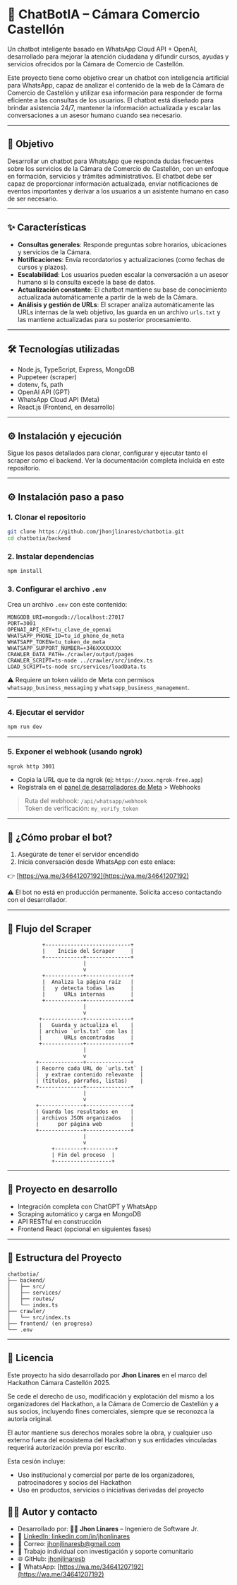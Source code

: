 # 🤖 ChatBotIA – Cámara Comercio Castellón

Un chatbot inteligente basado en WhatsApp Cloud API + OpenAI, desarrollado para mejorar la atención ciudadana y difundir cursos, ayudas y servicios ofrecidos por la Cámara de Comercio de Castellón.

Este proyecto tiene como objetivo crear un chatbot con inteligencia artificial para WhatsApp, capaz de analizar el contenido de la web de la Cámara de Comercio de Castellón y utilizar esa información para responder de forma eficiente a las consultas de los usuarios. El chatbot está diseñado para brindar asistencia 24/7, mantener la información actualizada y escalar las conversaciones a un asesor humano cuando sea necesario.

---

## 🧠 Objetivo

Desarrollar un chatbot para WhatsApp que responda dudas frecuentes sobre los servicios de la Cámara de Comercio de Castellón, con un enfoque en formación, servicios y trámites administrativos. El chatbot debe ser capaz de proporcionar información actualizada, enviar notificaciones de eventos importantes y derivar a los usuarios a un asistente humano en caso de ser necesario.

---

## ✨ Características

* **Consultas generales**: Responde preguntas sobre horarios, ubicaciones y servicios de la Cámara.
* **Notificaciones**: Envía recordatorios y actualizaciones (como fechas de cursos y plazos).
* **Escalabilidad**: Los usuarios pueden escalar la conversación a un asesor humano si la consulta excede la base de datos.
* **Actualización constante**: El chatbot mantiene su base de conocimiento actualizada automáticamente a partir de la web de la Cámara.
* **Análisis y gestión de URLs**: El scraper analiza automáticamente las URLs internas de la web objetivo, las guarda en un archivo `urls.txt` y las mantiene actualizadas para su posterior procesamiento.

---

## 🛠️ Tecnologías utilizadas

* Node.js, TypeScript, Express, MongoDB
* Puppeteer (scraper)
* dotenv, fs, path
* OpenAI API (GPT)
* WhatsApp Cloud API (Meta)
* React.js (Frontend, en desarrollo)

---

## ⚙️ Instalación y ejecución

Sigue los pasos detallados para clonar, configurar y ejecutar tanto el scraper como el backend. Ver la documentación completa incluida en este repositorio.

---

## ⚙️ Instalación paso a paso

### 1. Clonar el repositorio

```bash
git clone https://github.com/jhonjlinaresb/chatbotia.git
cd chatbotia/backend
```

### 2. Instalar dependencias

```bash
npm install
```

### 3. Configurar el archivo `.env`

Crea un archivo `.env` con este contenido:

```env
MONGODB_URI=mongodb://localhost:27017
PORT=3001
OPENAI_API_KEY=tu_clave_de_openai
WHATSAPP_PHONE_ID=tu_id_phone_de_meta
WHATSAPP_TOKEN=tu_token_de_meta
WHATSAPP_SUPPORT_NUMBER=+346XXXXXXXX
CRAWLER_DATA_PATH=./crawler/output/pages
CRAWLER_SCRIPT=ts-node ../crawler/src/index.ts
LOAD_SCRIPT=ts-node src/services/loadData.ts
```

⚠️ Requiere un token válido de Meta con permisos `whatsapp_business_messaging` y `whatsapp_business_management`.

---

### 4. Ejecutar el servidor

```bash
npm run dev
```

---

### 5. Exponer el webhook (usando ngrok)

```bash
ngrok http 3001
```

- Copia la URL que te da ngrok (ej: `https://xxxx.ngrok-free.app`)
- Regístrala en el [panel de desarrolladores de Meta](https://developers.facebook.com/apps/) > Webhooks

> Ruta del webhook: `/api/whatsapp/webhook`  
> Token de verificación: `my_verify_token`

---

## 🧪 ¿Cómo probar el bot?

1. Asegúrate de tener el servidor encendido
2. Inicia conversación desde WhatsApp con este enlace:

👉 [https://wa.me/34641207192](https://wa.me/34641207192)

⚠️ El bot no está en producción permanente. Solicita acceso contactando con el desarrollador.

---

## 🔄 Flujo del Scraper

```text
           +---------------------------+
           |    Inicio del Scraper     |
           +------------+--------------+
                        |
                        v
           +------------+--------------+
           |  Analiza la página raíz   |
           |   y detecta todas las     |
           |      URLs internas        |
           +------------+--------------+
                        |
                        v
          +-------------+--------------+
          |   Guarda y actualiza el    |
          | archivo `urls.txt` con las |
          |       URLs encontradas     |
          +-------------+--------------+
                        |
                        v
         +--------------+--------------+
         | Recorre cada URL de `urls.txt` |
         |  y extrae contenido relevante  |
         | (títulos, párrafos, listas)    |
         +--------------+--------------+
                        |
                        v
         +--------------+--------------+
         | Guarda los resultados en    |
         | archivos JSON organizados   |
         |      por página web         |
         +--------------+--------------+
                        |
                        v
              +---------+---------+
              | Fin del proceso  |
              +------------------+
```

---

## 🧪 Proyecto en desarrollo

* Integración completa con ChatGPT y WhatsApp
* Scraping automático y carga en MongoDB
* API RESTful en construcción
* Frontend React (opcional en siguientes fases)

---

## 🧩 Estructura del Proyecto

```
chatbotia/
├── backend/
│   ├── src/
│   ├── services/
│   ├── routes/
│   └── index.ts
├── crawler/
│   └── src/index.ts
├── frontend/ (en progreso)
└── .env
```

---

## 🪪 Licencia

Este proyecto ha sido desarrollado por **Jhon Linares** en el marco del Hackathon Cámara Castellón 2025.

Se cede el derecho de uso, modificación y explotación del mismo a los organizadores del Hackathon, a la Cámara de Comercio de Castellón y a sus socios, incluyendo fines comerciales, siempre que se reconozca la autoría original.

El autor mantiene sus derechos morales sobre la obra, y cualquier uso externo fuera del ecosistema del Hackathon y sus entidades vinculadas requerirá autorización previa por escrito.

Esta cesión incluye:
- Uso institucional y comercial por parte de los organizadores, patrocinadores y socios del Hackathon
- Uso en productos, servicios o iniciativas derivadas del proyecto


## 👨‍💻 Autor y contacto

* Desarrollado por:
👨‍💻 **Jhon Linares** – Ingeniero de Software Jr.  
* 🔗 [LinkedIn: linkedin.com/in/jhonlinares](https://www.linkedin.com/in/jhonlinares/)
* 📧 Correo: jhonjlinaresb@gmail.com
* 🧠 Trabajo individual con investigación y soporte comunitario
* 🌐 GitHub: [jhonjlinaresb](https://github.com/jhonjlinaresb)
* 📱 WhatsApp: [https://wa.me/34641207192](https://wa.me/34641207192)